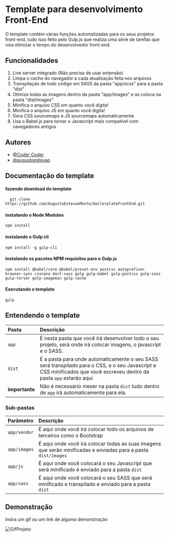 
# Template para desenvolvimento Front-End

O template contém várias funções automatizadas para os seus projetos front-end, tudo isso feito pelo Gulp.js que realiza uma série de tarefas  que visa otimizar o tempo do desenvolvedor front-end.


## Funcionalidades 
1.  Live server integrado (Não precisa de usar extensão)
2.  Limpa o cache do navegador a cada atualização feita nos arquivos
3. Transpilação de todo código em SASS da pasta "app/scss" para a pasta "dist"
4. Otimiza todas as imagens dentro da pasta "app/images" e as coloca na pasta "dist/images"
5. Minifica o arquivo CSS em quanto você digita!
6. Minifica o arquivo JS em quanto você digita!
7. Gera CSS sourcemaps e JS sourcemaps automaticamente
8. Usa o Babel.js para tornar o Javascript mais compatível com navegadores antigos
## Autores

- [@Coder Coder](https://www.youtube.com/channel/UCzNf0liwUzMN6_pixbQlMhQ)
- [@augustoestevao](https://github.com/AugustoEstevaoMonte)



## Documentação do template

#### fazendo download do template

```git
  git clone https://github.com/AugustoEstevaoMonte/boilerplateFrontEnd.git
```

#### instalando o Node Modules

```npm
npm install
```


#### instalando o Gulp cli

```npm
npm install -g gulp-cli
```

#### instalando os pacotes NPM requisitos para o Gulp.js

```npm
npm install @babel/core @babel/preset-env postcss autoprefixer browser-sync cssnano dart-sass gulp gulp-babel gulp-postcss gulp-sass gulp-terser gulp-imagemin gulp-cache
```

#### Executando o template

```npm
gulp
```


## Entendendo o template


| Pasta   |  Descrição                           |
| :---------- | :---------------------------------- |
| `app` | É nesta pasta que você irá desenvolver todo o seu projeto, será onde irá colocar imagens, o javascript e o SASS. |
| `dist` | É a pasta para onde automaticamente o seu SASS será transpilado para o CSS, e o seu Javascript e CSS minificados que você escreveu dentro da pasta `app` estarão aqui| 
| **importante** | Não é necessário mexer na pasta `dist` tudo dentro de `app` irá automaticamente para ela. |

### Sub-pastas

| Parâmetro   | Descrição                                   |
| :---------- | :------------------------------------------ |
| `app/vendor`      | É aqui onde você irá colocar todo os arquivos de terceiros como o Bootstrap |
| `app/images` | É aqui  onde você irá colocar todas as suas imagens que serão minificadas e enviadas para a pasta `dist/images`|
| `app/js` | É aqui onde  você colocará o seu Javascript que será minificado é enviado para a pasta `dist` |
| `app/sass` | É aqui onde você colocará o seu SASS que será minificado e transpilado e enviado para a pasta `dist`|




## Demonstração

Insira um gif ou um link de alguma demonstração

![GifProjeto](https://github.com/AugustoEstevaoMonte/gifsProjects/blob/main/boilerplateFrontEnd.gif)
